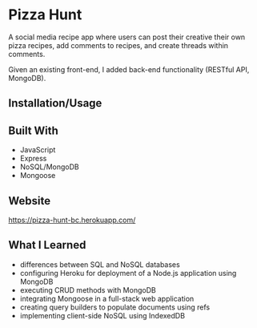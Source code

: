 # Pizza Hunt

A social media recipe app where users can post their creative their own pizza recipes, add comments to recipes, and create threads within comments. 

Given an existing front-end, I added back-end functionality (RESTful API, MongoDB).

## Installation/Usage

## Built With
* JavaScript
* Express
* NoSQL/MongoDB
* Mongoose


## Website
https://pizza-hunt-bc.herokuapp.com/


## What I Learned
* differences between SQL and NoSQL databases
* configuring Heroku for deployment of a Node.js application using MongoDB
* executing CRUD methods with MongoDB
* integrating Mongoose in a full-stack web application
* creating query builders to populate documents using refs
* implementing client-side NoSQL using IndexedDB

